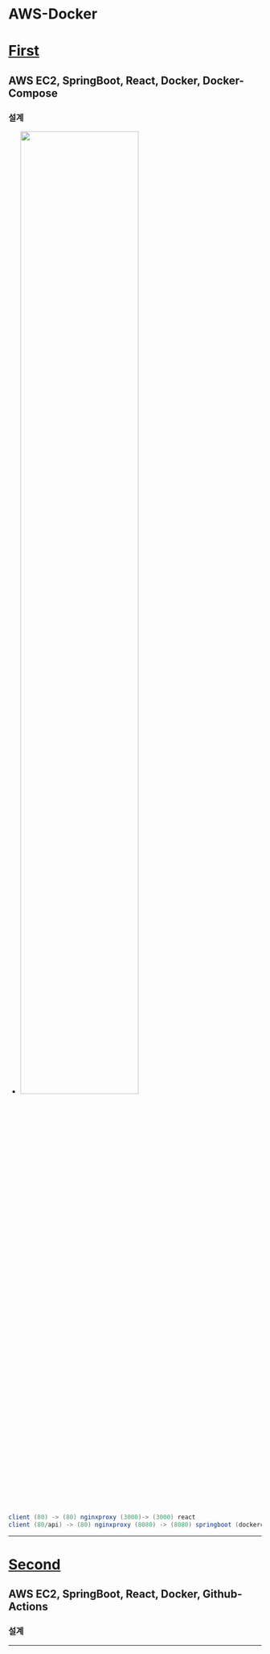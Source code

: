 # AWS-Docker
# [First](https://github.com/hwangyoungjin/AWS-Docker/blob/main/First/README.md)
## AWS EC2, SpringBoot, React, Docker, Docker-Compose
### 설계
  - <img src="https://user-images.githubusercontent.com/60174144/128597490-aae271da-b634-420c-a41d-9d6d6c2c5d2d.png" width="70%" height="70%">

```java
client (80) -> (80) nginxproxy (3000)-> (3000) react 
client (80/api) -> (80) nginxproxy (8080) -> (8080) springboot (dockercompose links) -> mysql
```

---
# [Second]()
## AWS EC2, SpringBoot, React, Docker, Github-Actions
### 설계

---